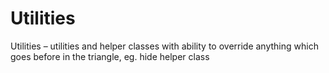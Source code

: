# Utilities

Utilities – utilities and helper classes with ability to override anything which goes before in the triangle, eg. hide helper class
